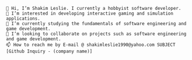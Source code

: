     👋 Hi, I’m Shakim Leslie. I currently a hobbyist software developer.
    👀 I’m interested in developing interactive gaming and simulation applications.
    🌱 I’m currently studying the fundamentals of software engineering and game development.
    💞️ I’m looking to collaborate on projects such as software engineering and game development.
    📫 How to reach me by E-mail @ shakimleslie1990@yahoo.com SUBJECT [Github Inquiry - (company name)]



<!---
shakimleslie1990/shakimleslie1990 is a ✨ special ✨ repository because its `README.md` (this file) appears on your GitHub profile.
You can click the Preview link to take a look at your changes.
--->

